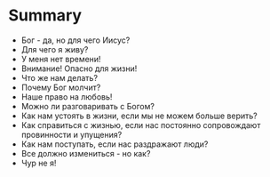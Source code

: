 # Summary

* Бог - да, но для чего Иисус?
* Для чего я живу?
* У меня нет времени!
* Внимание! Опасно для жизни!
* Что же нам делать?
* Почему Бог молчит?
* Наше право на любовь!
* Можно ли разговаривать с Богом?
* Как нам устоять в жизни, если мы не можем больше верить?
* Как справиться с жизнью, если нас постоянно сопровождают провинности и упущения?
* Как нам поступать, если нас раздражают люди?
* Все должно измениться - но как?
* Чур не я!

